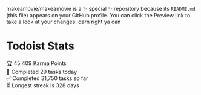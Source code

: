 makeamovie/makeamovie is a ✨ special ✨ repository because its `README.md` (this file) appears on your GitHub profile.
You can click the Preview link to take a look at your changes. darn right ya can

# Todoist Stats

<!-- TODO-IST:START -->
🏆  45,409 Karma Points           
🌸  Completed 29 tasks today           
✅  Completed 31,750 tasks so far           
⏳  Longest streak is 328 days
<!-- TODO-IST:END -->